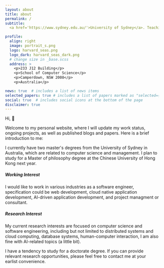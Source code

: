```yaml
---
layout: about
title: about
permalink: /
subtitle: 
  <a href='https://www.sydney.edu.au/'>University of Sydney</a>. Teaching Assistant in the School of Computer Science.

profile:
  align: right
  image: portrait_s.png
  logo: harvard_seas.png
  logo_dark: harvard_seas_dark.png
  # change size in _base.scss
  address: >
    <p>233 J12 Building</p>
    <p>School of Computer Science</p>
    <p>Camperdown, NSW 2008</p>
    <p>Australia</p>

news: true  # includes a list of news items
selected_papers: true # includes a list of papers marked as "selected={true}"
social: true  # includes social icons at the bottom of the page
disclaimer: true
---
```


Hi, 👋

Welcome to my personal website, where I will update my work status, ongoing projects, as well as published blogs and papers. 
Here is a brief introduction to me: 

I currently have two master's degrees from the University of Sydney in Australia, which are related to computer science and management. I plan to study for a Master of philosophy degree at the Chinese University of Hong Kong next year.

##### Working Interest

I would like to work in various industries as a software engineer, specification could be web development, cloud native application development, AI-driven application development, and project managment or consultant.

##### Research Interest
My current research interests are focused on computer science and software engineering, including but not limited to distributed systems and cloud computing, database systems, human-computer interaction, I am also fine with AI-related topics (a little bit).

I have a tendency to study for a doctorate degree. If you can provide relevant research opportunities, please feel free to contact me at your earlist convenience.

<!-- Write your biography here. Tell the world about yourself. Link to your favorite [subreddit](http://reddit.com). You can put a picture in, too. The code is already in, just name your picture `prof_pic.jpg` and put it in the `img/` folder.

Put your address / P.O. box / other info right below your picture. You can also disable any these elements by editing `profile` property of the YAML header of your `_pages/about.md`. Edit `_bibliography/papers.bib` and Jekyll will render your [publications page](/al-folio/publications/) automatically.

Link to your social media connections, too. This theme is set up to use [Font Awesome icons](http://fortawesome.github.io/Font-Awesome/) and [Academicons](https://jpswalsh.github.io/academicons/), like the ones below. Add your Facebook, Twitter, LinkedIn, Google Scholar, or just disable all of them. -->